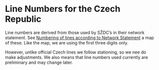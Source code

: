 # Line Numbers for the Czech Republic

Line numbers are derived from those used by SŽDC’s in their network
statement. See [Numbering of lines according to Network Statement](http://provoz.szdc.cz/PORTAL/Show.aspx?path=/Data/Mapy/cisla_PD.pdf)
a map of these. Like the map, we are using the first three digits only.

However, unlike official Czech lines we follow stationing, so we nee do
make adjustments. We also means that line numbers used currently are
preliminary and may change later.

